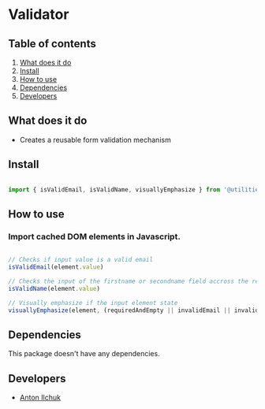 
# Validator

## Table of contents
1. [What does it do](#markdown-header-what-does-it-do)
2. [Install](#markdown-header-install)
3. [How to use](#markdown-header-how-to-use)
4. [Dependencies](#markdown-header-dependencies)
5. [Developers](#markdown-header-developers)


## What does it do
* Creates a reusable form validation mechanism

## Install
```javascript

import { isValidEmail, isValidName, visuallyEmphasize } from '@utilities/validator';

```

## How to use
### Import cached DOM elements in Javascript.
```javascript

// Checks if input value is a valid email
isValidEmail(element.value)

// Checks the input of the firstname or secondname field accross the regex pattern
isValidName(element.value)

// Visually emphasize if the input element state
visuallyEmphasize(element, (requiredAndEmpty || invalidEmail || invalidName) ? 'invalid' : 'valid')
```

## Dependencies
This package doesn't have any dependencies.

## Developers
* [Anton Ilchuk](mailto:ilchuk.anton@gmail.com)
